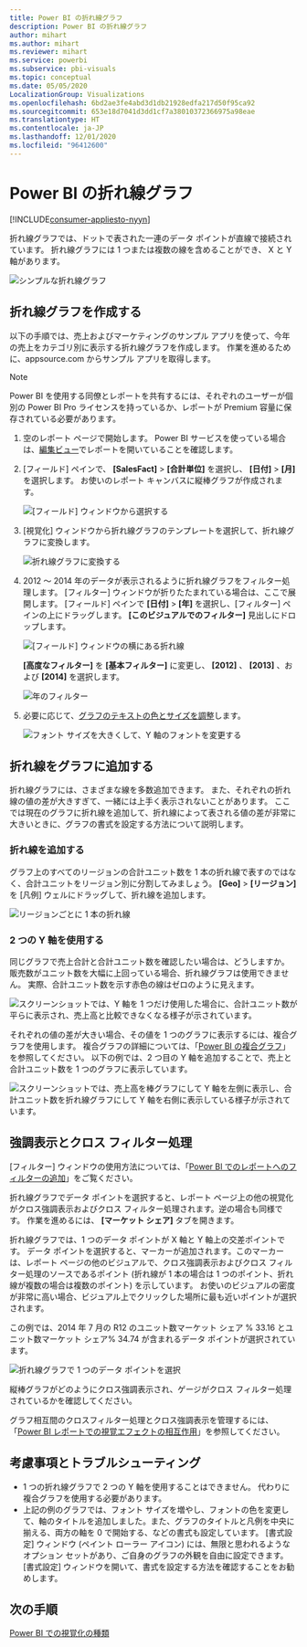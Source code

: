 ```yaml
---
title: Power BI の折れ線グラフ
description: Power BI の折れ線グラフ
author: mihart
ms.author: mihart
ms.reviewer: mihart
ms.service: powerbi
ms.subservice: pbi-visuals
ms.topic: conceptual
ms.date: 05/05/2020
LocalizationGroup: Visualizations
ms.openlocfilehash: 6bd2ae3fe4abd3d1db21928edfa217d50f95ca92
ms.sourcegitcommit: 653e18d7041d3dd1cf7a38010372366975a98eae
ms.translationtype: HT
ms.contentlocale: ja-JP
ms.lasthandoff: 12/01/2020
ms.locfileid: "96412600"
---
```

# <a name="line-charts-in-power-bi"></a>Power BI の折れ線グラフ

[!INCLUDE[consumer-appliesto-nyyn](../includes/consumer-appliesto-nyyn.md)]

折れ線グラフでは、ドットで表された一連のデータ ポイントが直線で接続されています。 折れ線グラフには 1 つまたは複数の線を含めることができ、 X と Y 軸があります。 

![シンプルな折れ線グラフ](media/power-bi-line-charts/power-bi-line.png)



## <a name="create-a-line-chart"></a>折れ線グラフを作成する
以下の手順では、売上およびマーケティングのサンプル アプリを使って、今年の売上をカテゴリ別に表示する折れ線グラフを作成します。 作業を進めるために、appsource.com からサンプル アプリを取得します。

> [!NOTE]
> Power BI を使用する同僚とレポートを共有するには、それぞれのユーザーが個別の Power BI Pro ライセンスを持っているか、レポートが Premium 容量に保存されている必要があります。

1. 空のレポート ページで開始します。 Power BI サービスを使っている場合は、[編集ビュー](../create-reports/service-interact-with-a-report-in-editing-view.md)でレポートを開いていることを確認します。

2. [フィールド] ペインで、 **[SalesFact]** \> **[合計単位]** を選択し、 **[日付]**  >  **[月]** を選択します。  お使いのレポート キャンバスに縦棒グラフが作成されます。

    ![[フィールド] ウィンドウから選択する](media/power-bi-line-charts/power-bi-step1.png)

4. [視覚化] ウィンドウから折れ線グラフのテンプレートを選択して、折れ線グラフに変換します。 

    ![折れ線グラフに変換する](media/power-bi-line-charts/power-bi-convert-to-line.png)
   

4. 2012 ～ 2014 年のデータが表示されるように折れ線グラフをフィルター処理します。 [フィルター] ウィンドウが折りたたまれている場合は、ここで展開します。 [フィールド] ペインで **[日付]** \> **[年]** を選択し、[フィルター] ペインの上にドラッグします。 **[このビジュアルでのフィルター]** 見出しにドロップします。 
     
    ![[フィールド] ウィンドウの横にある折れ線](media/power-bi-line-charts/power-bi-year-filter.png)

    **[高度なフィルター]** を **[基本フィルター]** に変更し、 **[2012]** 、 **[2013]** 、および **[2014]** を選択します。

    ![年のフィルター](media/power-bi-line-charts/power-bi-filter-year.png)

6. 必要に応じて、[グラフのテキストの色とサイズを調整](power-bi-visualization-customize-title-background-and-legend.md)します。 

    ![フォント サイズを大きくして、Y 軸のフォントを変更する](media/power-bi-line-charts/power-bi-line-3years.png)

## <a name="add-additional-lines-to-the-chart"></a>折れ線をグラフに追加する
折れ線グラフには、さまざまな線を多数追加できます。 また、それぞれの折れ線の値の差が大きすぎて、一緒には上手く表示されないことがあります。 ここでは現在のグラフに折れ線を追加して、折れ線によって表される値の差が非常に大きいときに、グラフの書式を設定する方法について説明します。 

### <a name="add-additional-lines"></a>折れ線を追加する
グラフ上のすべてのリージョンの合計ユニット数を 1 本の折れ線で表すのではなく、合計ユニットをリージョン別に分割してみましょう。 **[Geo]**  >  **[リージョン]** を [凡例] ウェルにドラッグして、折れ線を追加します。

   ![リージョンごとに 1 本の折れ線](media/power-bi-line-charts/power-bi-line-regions.png)


### <a name="use-two-y-axes"></a>2 つの Y 軸を使用する
同じグラフで売上合計と合計ユニット数を確認したい場合は、どうしますか。 販売数がユニット数を大幅に上回っている場合、折れ線グラフは使用できません。 実際、合計ユニット数を示す赤色の線はゼロのように見えます。

   ![スクリーンショットでは、Y 軸を 1 つだけ使用した場合に、合計ユニット数が平らに表示され、売上高と比較できなくなる様子が示されています。](media/power-bi-line-charts/power-bi-diverging.png)

それぞれの値の差が大きい場合、その値を 1 つのグラフに表示するには、複合グラフを使用します。 複合グラフの詳細については、「[Power BI の複合グラフ](power-bi-visualization-combo-chart.md)」を参照してください。 以下の例では、2 つ目の Y 軸を追加することで、売上と合計ユニット数を 1 つのグラフに表示しています。 

   ![スクリーンショットでは、売上高を棒グラフにして Y 軸を左側に表示し、合計ユニット数を折れ線グラフにして Y 軸を右側に表示している様子が示されています。](media/power-bi-line-charts/power-bi-dual-axes.png)

## <a name="highlighting-and-cross-filtering"></a>強調表示とクロス フィルター処理
[フィルター] ウィンドウの使用方法については、「[Power BI でのレポートへのフィルターの追加](../create-reports/power-bi-report-add-filter.md)」をご覧ください。

折れ線グラフでデータ ポイントを選択すると、レポート ページ上の他の視覚化がクロス強調表示およびクロス フィルター処理されます。逆の場合も同様です。 作業を進めるには、 **[マーケット シェア]** タブを開きます。  

折れ線グラフでは、1 つのデータ ポイントが X 軸と Y 軸上の交差ポイントです。 データ ポイントを選択すると、マーカーが追加されます。このマーカーは、レポート ページの他のビジュアルで、クロス強調表示およびクロス フィルター処理のソースであるポイント (折れ線が 1 本の場合は 1 つのポイント、折れ線が複数の場合は複数のポイント) を示しています。 お使いのビジュアルの密度が非常に高い場合、ビジュアル上でクリックした場所に最も近いポイントが選択されます。

この例では、2014 年 7 月の R12 のユニット数マーケット シェア % 33.16 とユニット数マーケット シェア% 34.74 が含まれるデータ ポイントが選択されています。

![折れ線グラフで 1 つのデータ ポイントを選択](media/power-bi-line-charts/power-bi-single-select.png)

縦棒グラフがどのようにクロス強調表示され、ゲージがクロス フィルター処理されているかを確認してください。

グラフ相互間のクロスフィルター処理とクロス強調表示を管理するには、「[Power BI レポートでの視覚エフェクトの相互作用](../create-reports/service-reports-visual-interactions.md)」を参照してください。

## <a name="considerations-and-troubleshooting"></a>考慮事項とトラブルシューティング
* 1 つの折れ線グラフで 2 つの Y 軸を使用することはできません。  代わりに複合グラフを使用する必要があります。
* 上記の例のグラフでは、フォント サイズを増やし、フォントの色を変更して、軸のタイトルを追加しました。また、グラフのタイトルと凡例を中央に揃える、両方の軸を 0 で開始する、などの書式も設定しています。 [書式設定] ウィンドウ (ペイント ローラー アイコン) には、無限と思われるようなオプション セットがあり、ご自身のグラフの外観を自由に設定できます。 [書式設定] ウィンドウを開いて、書式を設定する方法を確認することをお勧めします。

## <a name="next-steps"></a>次の手順

[Power BI での視覚化の種類](power-bi-visualization-types-for-reports-and-q-and-a.md)





